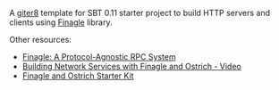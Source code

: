 A [giter8][g8] template for SBT 0.11 starter project to build HTTP servers and clients using [Finagle][github-finagle] library.

Other resources:
- [Finagle: A Protocol-Agnostic RPC System][twitter-finagle]
- [Building Network Services with Finagle and Ostrich - Video][tumblr-finagle-ostrich]
- [Finagle and Ostrich Starter Kit][finagle-ostrich-kit]

[g8]: http://github.com/n8han/giter8#readme
[github-finagle]: https://github.com/twitter/finagle
[twitter-finagle]: http://engineering.twitter.com/2011/08/finagle-protocol-agnostic-rpc-system.html
[tumblr-finagle-ostrich]: http://vimeo.com/29763331
[finagle-ostrich-kit]: https://github.com/bmatheny/finagle-starter-kit


